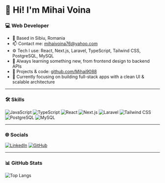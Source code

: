 # 👋 Hi! I'm Mihai Voina

### 💻 Web Developer

- 📍 Based in Sibiu, Romania  
- 📫 Contact me: mihaivoina76@yahoo.com 
- ⚙️ Tech I use: React, Next.js, Laravel, TypeScript, Tailwind CSS, PostgreSQL, MySQL  
- 🧠 Always learning something new, from frontend design to backend APIs  
- 🔗 Projects & code: [github.com/Mihai9088](https://github.com/Mihai9088?tab=repositories)  
- 🎯 Currently focusing on building full-stack apps with a clean UI & scalable architecture

---

### 🛠️ Skills
![JavaScript](https://img.shields.io/badge/-JavaScript-F7DF1E?style=flat&logo=javascript)
![TypeScript](https://img.shields.io/badge/-TypeScript-3178C6?style=flat&logo=typescript)
![React](https://img.shields.io/badge/-React-61DAFB?style=flat&logo=react)
![Next.js](https://img.shields.io/badge/-Next.js-000000?style=flat&logo=next.js)
![Laravel](https://img.shields.io/badge/-Laravel-FF2D20?style=flat&logo=laravel)
![Tailwind CSS](https://img.shields.io/badge/-Tailwind_CSS-06B6D4?style=flat&logo=tailwind-css)
![PostgreSQL](https://img.shields.io/badge/-PostgreSQL-336791?style=flat&logo=postgresql)
![MySQL](https://img.shields.io/badge/-MySQL-4479A1?style=flat&logo=mysql)

---

### 🌐 Socials

[![LinkedIn](https://img.shields.io/badge/-LinkedIn-0077B5?style=flat&logo=linkedin&logoColor=white)](https://www.linkedin.com/in/mihai-voina-825502264/)
[![GitHub](https://img.shields.io/badge/-GitHub-181717?style=flat&logo=github)](https://github.com/Mihai9088)

---

### 📊 GitHub Stats

![Top Langs](https://github-readme-stats.vercel.app/api/top-langs/?username=Mihai9088&layout=compact&theme=default)
